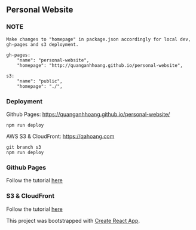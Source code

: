 ## Personal Website

### NOTE

    Make changes to "homepage" in package.json accordingly for local dev, gh-pages and s3 deployment.

    gh-pages: 
        "name": "personal-website",
        "homepage": "http://quanganhhoang.github.io/personal-website",
    
    s3:
        "name": "public",
        "homepage": "./",


### Deployment

Github Pages: https://quanganhhoang.github.io/personal-website/

    npm run deploy

AWS S3 & CloudFront: https://qahoang.com

    git branch s3
    npm run deploy

### Github Pages

Follow the tutorial [here](https://dev.to/yuribenjamin/how-to-deploy-react-app-in-github-pages-2a1f)

### S3 & CloudFront

Follow the tutorial [here](https://medium.com/@wolovim/deploying-create-react-app-to-s3-or-cloudfront-48dae4ce0af)

This project was bootstrapped with [Create React App](https://github.com/facebook/create-react-app).